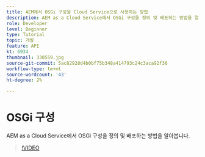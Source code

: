 ```yaml
---
title: AEM에서 OSGi 구성을 Cloud Service으로 사용하는 방법
description: AEM as a Cloud Service에서 OSGi 구성을 정의 및 배포하는 방법을 알아봅니다.
role: Developer
level: Beginner
type: Tutorial
topic: 개발
feature: API
kt: 6934
thumbnail: 330559.jpg
source-git-commit: 5ac82928d4b0bf75b348a414793c24c3aca92f36
workflow-type: tm+mt
source-wordcount: '43'
ht-degree: 2%

---
```



# OSGi 구성

AEM as a Cloud Service에서 OSGi 구성을 정의 및 배포하는 방법을 알아봅니다.

>[!VIDEO](https://video.tv.adobe.com/v/330559/?quality=12&learn=on)